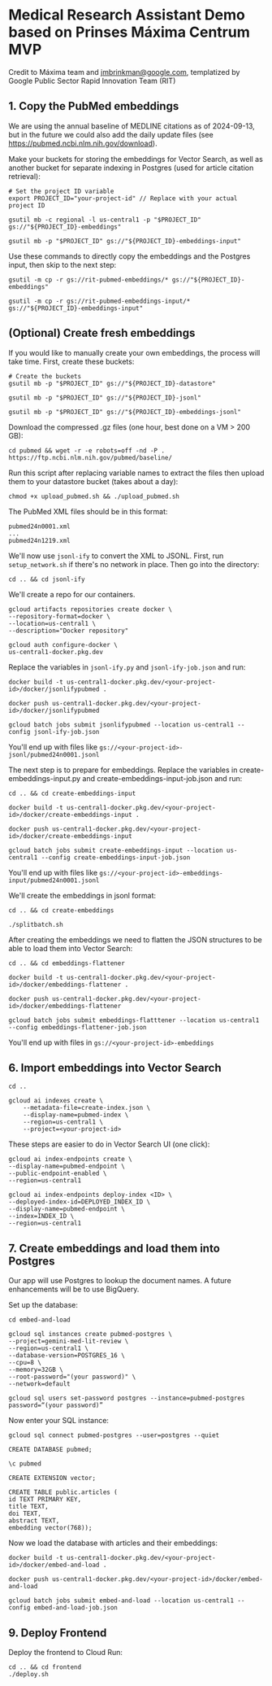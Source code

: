# Medical Research Assistant Demo based on Prinses Máxima Centrum MVP

Credit to Máxima team and jmbrinkman@google.com, templatized by Google Public Sector Rapid Innovation Team (RIT)

## 1. Copy the PubMed embeddings
We are using the annual baseline of MEDLINE citations as of 2024-09-13, but in the future we could also add the daily update files (see https://pubmed.ncbi.nlm.nih.gov/download).

Make your buckets for storing the embeddings for Vector Search, as well as another bucket for separate indexing in Postgres (used for article citation retrieval):

    # Set the project ID variable
    export PROJECT_ID="your-project-id" // Replace with your actual project ID

    gsutil mb -c regional -l us-central1 -p "$PROJECT_ID" gs://"${PROJECT_ID}-embeddings"

    gsutil mb -p "$PROJECT_ID" gs://"${PROJECT_ID}-embeddings-input" 

Use these commands to directly copy the embeddings and the Postgres input, then skip to the next step:

    gsutil -m cp -r gs://rit-pubmed-embeddings/* gs://"${PROJECT_ID}-embeddings"

    gsutil -m cp -r gs://rit-pubmed-embeddings-input/* gs://"${PROJECT_ID}-embeddings-input"

## (Optional) Create fresh embeddings
If you would like to manually create your own embeddings, the process will take time. First, create these buckets:

    # Create the buckets
    gsutil mb -p "$PROJECT_ID" gs://"${PROJECT_ID}-datastore" 

    gsutil mb -p "$PROJECT_ID" gs://"${PROJECT_ID}-jsonl"

    gsutil mb -p "$PROJECT_ID" gs://"${PROJECT_ID}-embeddings-jsonl"

Download the compressed .gz files (one hour, best done on a VM > 200 GB):

    cd pubmed && wget -r -e robots=off -nd -P . https://ftp.ncbi.nlm.nih.gov/pubmed/baseline/

Run this script after replacing variable names to extract the files then upload them to your datastore bucket (takes about a day):

    chmod +x upload_pubmed.sh && ./upload_pubmed.sh

The PubMed XML files should be in this format:

    pubmed24n0001.xml
    ...
    pubmed24n1219.xml

We'll now use `jsonl-ify` to convert the XML to JSONL. First, run `setup_network.sh` if there's no network in place. Then go into the directory:

    cd .. && cd jsonl-ify

We'll create a repo for our containers.

    gcloud artifacts repositories create docker \
    --repository-format=docker \
    --location=us-central1 \
    --description="Docker repository"

    gcloud auth configure-docker \
    us-central1-docker.pkg.dev

 Replace the variables in `jsonl-ify.py` and `jsonl-ify-job.json` and run:

    docker build -t us-central1-docker.pkg.dev/<your-project-id>/docker/jsonlifypubmed .

    docker push us-central1-docker.pkg.dev/<your-project-id>/docker/jsonlifypubmed

    gcloud batch jobs submit jsonlifypubmed --location us-central1 --config jsonl-ify-job.json

You'll end up with files like `gs://<your-project-id>-jsonl/pubmed24n0001.jsonl`

The next step is to prepare for embeddings. Replace the variables in create-embeddings-input.py and create-embeddings-input-job.json and run:

    cd .. && cd create-embeddings-input

    docker build -t us-central1-docker.pkg.dev/<your-project-id>/docker/create-embeddings-input .

    docker push us-central1-docker.pkg.dev/<your-project-id>/docker/create-embeddings-input

    gcloud batch jobs submit create-embeddings-input --location us-central1 --config create-embeddings-input-job.json

You'll end up with files like `gs://<your-project-id>-embeddings-input/pubmed24n0001.jsonl`

We'll create the embeddings in jsonl format:

    cd .. && cd create-embeddings
    
    ./splitbatch.sh

After creating the embeddings we need to flatten the JSON structures to be able to load them into Vector Search:

    cd .. && cd embeddings-flattener

    docker build -t us-central1-docker.pkg.dev/<your-project-id>/docker/embeddings-flattener .

    docker push us-central1-docker.pkg.dev/<your-project-id>/docker/embeddings-flattener

    gcloud batch jobs submit embeddings-flatttener --location us-central1 --config embeddings-flattener-job.json

You'll end up with files in `gs://<your-project-id>-embeddings`

## 6. Import embeddings into Vector Search

    cd ..
    
    gcloud ai indexes create \
        --metadata-file=create-index.json \
        --display-name=pubmed-index \
        --region=us-central1 \
        --project=<your-project-id>

These steps are easier to do in Vector Search UI (one click):

    gcloud ai index-endpoints create \
    --display-name=pubmed-endpoint \
    --public-endpoint-enabled \
    --region=us-central1

    gcloud ai index-endpoints deploy-index <ID> \
    --deployed-index-id=DEPLOYED_INDEX_ID \
    --display-name=pubmed-endpoint \
    --index=INDEX_ID \
    --region=us-central1

## 7. Create embeddings and load them into Postgres
Our app will use Postgres to lookup the document names. A future enhancements will be to use BigQuery.

Set up the database:

    cd embed-and-load

    gcloud sql instances create pubmed-postgres \
    --project=gemini-med-lit-review \
    --region=us-central1 \
    --database-version=POSTGRES_16 \
    --cpu=8 \
    --memory=32GB \
    --root-password="(your password)" \
    --network=default

    gcloud sql users set-password postgres --instance=pubmed-postgres password=“(your password)”

Now enter your SQL instance:

    gcloud sql connect pubmed-postgres --user=postgres --quiet

    CREATE DATABASE pubmed;

    \c pubmed

    CREATE EXTENSION vector;

    CREATE TABLE public.articles (
    id TEXT PRIMARY KEY,
    title TEXT,
    doi TEXT,
    abstract TEXT,
    embedding vector(768));

Now we load the database with articles and their embeddings:

    docker build -t us-central1-docker.pkg.dev/<your-project-id>/docker/embed-and-load .

    docker push us-central1-docker.pkg.dev/<your-project-id>/docker/embed-and-load

    gcloud batch jobs submit embed-and-load --location us-central1 --config embed-and-load-job.json

## 9. Deploy Frontend
Deploy the frontend to Cloud Run:

    cd .. && cd frontend
    ./deploy.sh